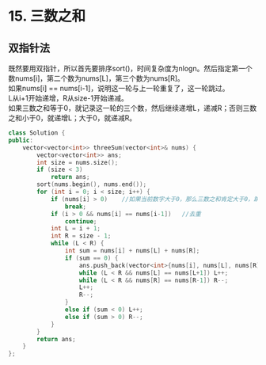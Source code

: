 # 15. 三数之和
## 双指针法
既然要用双指针，所以首先要排序sort()，时间复杂度为nlogn。然后指定第一个数nums[i]，第二个数为nums[L]，第三个数为nums[R]。  
如果nums[i] == nums[i-1]，说明这一轮与上一轮重复了，这一轮跳过。  
L从i+1开始递增，R从size-1开始递减。  
如果三数之和等于0，就记录这一轮的三个数，然后继续递增L，递减R；否则三数之和小于0，就递增L；大于0，就递减R。  
````cpp
class Solution {
public:
    vector<vector<int>> threeSum(vector<int>& nums) {
        vector<vector<int>> ans;
        int size = nums.size();
        if (size < 3) 
            return ans;
        sort(nums.begin(), nums.end());
        for (int i = 0; i < size; i++) {
            if (nums[i] > 0)    //如果当前数字大于0，那么三数之和肯定大于0，跳出循环
                break;
            if (i > 0 && nums[i] == nums[i-1])   //去重
                continue;
            int L = i + 1;
            int R = size - 1;
            while (L < R) {
                int sum = nums[i] + nums[L] + nums[R];
                if (sum == 0) {
                    ans.push_back(vector<int>{nums[i], nums[L], nums[R]});
                    while (L < R && nums[L] == nums[L+1]) L++;
                    while (L < R && nums[R] == nums[R-1]) R--;
                    L++;
                    R--;
                }
                else if (sum < 0) L++;
                else if (sum > 0) R--;
            }
        }
        return ans;
    }
};
````
